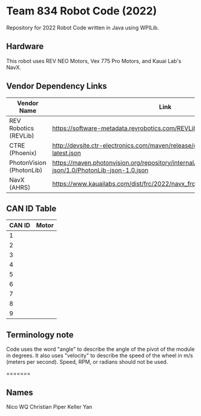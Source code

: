 # Team 834 Robot Code (2022)

Repository for 2022 Robot Code written in Java using WPILib.

## Hardware

This robot uses REV NEO Motors, Vex 775 Pro Motors, and Kauai Lab's NavX.

## Vendor Dependency Links

| Vendor Name              | Link                                                                                                           |
|--------------------------|----------------------------------------------------------------------------------------------------------------|
| REV Robotics (REVLib)    | https://software-metadata.revrobotics.com/REVLib.json                                                          |
| CTRE (Phoenix)           | http://devsite.ctr-electronics.com/maven/release/com/ctre/phoenix/Phoenix-latest.json                          |
| PhotonVision (PhotonLib) | https://maven.photonvision.org/repository/internal/org/photonvision/PhotonLib-json/1.0/PhotonLib-json-1.0.json |
| NavX (AHRS)              | https://www.kauailabs.com/dist/frc/2022/navx_frc.json                                                          |

## CAN ID Table

| CAN ID | Motor |
|--------|-------|
| 1      |       |
| 2      |       |
| 3      |       |
| 4      |       |
| 5      |       |
| 6      |       |
| 7      |       |
| 8      |       |
| 9      |       |

## Terminology note

Code uses the word "angle" to describe the angle of the pivot of the module in degrees. It also uses "velocity" to describe the speed of the wheel in m/s (meters per second). Speed, RPM, or radians should not be used.

=======
## Names
Nico WQ
Christian Piper
Keller Yan
